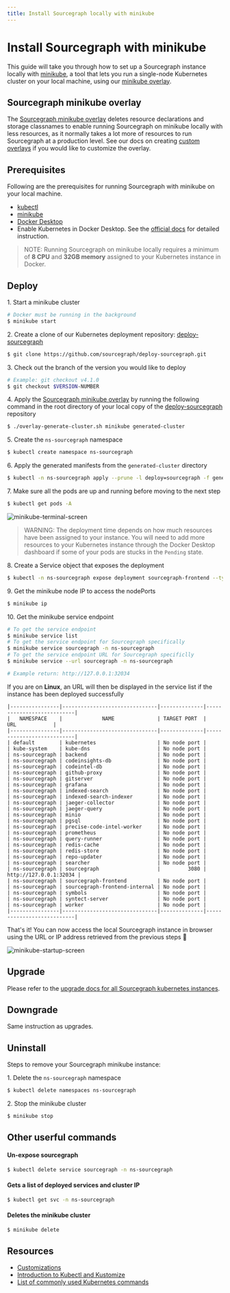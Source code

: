 ```yaml
---
title: Install Sourcegraph locally with minikube
---
```


# Install Sourcegraph with minikube

This guide will take you through how to set up a Sourcegraph instance locally with [minikube](https://minikube.sigs.k8s.io/docs/), a tool that lets you run a single-node Kubernetes cluster on your local machine, using our [minikube overlay](https://sourcegraph.com/github.com/sourcegraph/deploy-sourcegraph@master/-/tree/overlays/minikube).

## Sourcegraph minikube overlay

The [Sourcegraph minikube overlay](https://sourcegraph.com/github.com/sourcegraph/deploy-sourcegraph@master/-/tree/overlays/minikube) deletes resource declarations and storage classnames to enable running Sourcegraph on minikube locally with less resources, as it normally takes a lot more of resources to run Sourcegraph at a production level. See our docs on creating [custom overlays](../kubernetes/kustomize.md#overlays) if you would like to customize the overlay.

## Prerequisites

Following are the prerequisites for running Sourcegraph with minikube on your local machine.

- [kubectl](https://kubernetes.io/docs/tasks/tools/)
- [minikube](https://minikube.sigs.k8s.io/docs/start/)
- [Docker Desktop](https://www.docker.com/products/docker-desktop/)
- Enable Kubernetes in Docker Desktop. See the [official docs](https://docs.docker.com/desktop/kubernetes/#enable-kubernetes) for detailed instruction.

> NOTE: Running Sourcegraph on minikube locally requires a minimum of **8 CPU** and **32GB memory** assigned to your Kubernetes instance in Docker.

## Deploy

1\. Start a minikube cluster

```sh
# Docker must be running in the background
$ minikube start
```

2\. Create a clone of our Kubernetes deployment repository: [deploy-sourcegraph](https://github.com/sourcegraph/deploy-sourcegraph)

```sh
$ git clone https://github.com/sourcegraph/deploy-sourcegraph.git
```

3\. Check out the branch of the version you would like to deploy

```sh
# Example: git checkout v4.1.0
$ git checkout $VERSION-NUMBER
```

4\. Apply the [Sourcegraph minikube overlay](https://sourcegraph.com/github.com/sourcegraph/deploy-sourcegraph@master/-/tree/overlays/minikube) by running the following command in the root directory of your local copy of the [deploy-sourcegraph](https://github.com/sourcegraph/deploy-sourcegraph) repository

```sh
$ ./overlay-generate-cluster.sh minikube generated-cluster
```

5\. Create the `ns-sourcegraph` namespace

```sh
$ kubectl create namespace ns-sourcegraph
```

6\. Apply the generated manifests from the `generated-cluster` directory

```sh
$ kubectl -n ns-sourcegraph apply --prune -l deploy=sourcegraph -f generated-cluster --recursive
```

7\. Make sure all the pods are up and running before moving to the next step

```sh
$ kubectl get pods -A
```

<img class="screenshot w-100" src="https://user-images.githubusercontent.com/68532117/141348352-a38dec9e-7166-40d7-a64e-019339732248.png" alt="minikube-terminal-screen"/>

> WARNING: The deployment time depends on how much resources have been assigned to your instance. You will need to add more resources to your Kubernetes instance through the Docker Desktop dashboard if some of your pods are stucks in the `Pending` state.

8\. Create a Service object that exposes the deployment

```sh
$ kubectl -n ns-sourcegraph expose deployment sourcegraph-frontend --type=NodePort --name sourcegraph --port=3080 --target-port=3080
```

9\.  Get the minikube node IP to access the nodePorts

```sh
$ minikube ip
```

10\.  Get the minikube service endpoint

```sh
# To get the service endpoint
$ minikube service list
# To get the service endpoint for Sourcegraph specifically
$ minikube service sourcegraph -n ns-sourcegraph
# To get the service endpoint URL for Sourcegraph specificlly
$ minikube service --url sourcegraph -n ns-sourcegraph

# Example return: http://127.0.0.1:32034
```

If you are on **Linux**, an URL will then be displayed in the service list if the instance has been deployed successfully

```
|----------------|-------------------------------|--------------|---------------------------|
|   NAMESPACE    |             NAME              | TARGET PORT  |            URL            |
|----------------|-------------------------------|--------------|---------------------------|
| default        | kubernetes                    | No node port |
| kube-system    | kube-dns                      | No node port |
| ns-sourcegraph | backend                       | No node port |
| ns-sourcegraph | codeinsights-db               | No node port |
| ns-sourcegraph | codeintel-db                  | No node port |
| ns-sourcegraph | github-proxy                  | No node port |
| ns-sourcegraph | gitserver                     | No node port |
| ns-sourcegraph | grafana                       | No node port |
| ns-sourcegraph | indexed-search                | No node port |
| ns-sourcegraph | indexed-search-indexer        | No node port |
| ns-sourcegraph | jaeger-collector              | No node port |
| ns-sourcegraph | jaeger-query                  | No node port |
| ns-sourcegraph | minio                         | No node port |
| ns-sourcegraph | pgsql                         | No node port |
| ns-sourcegraph | precise-code-intel-worker     | No node port |
| ns-sourcegraph | prometheus                    | No node port |
| ns-sourcegraph | query-runner                  | No node port |
| ns-sourcegraph | redis-cache                   | No node port |
| ns-sourcegraph | redis-store                   | No node port |
| ns-sourcegraph | repo-updater                  | No node port |
| ns-sourcegraph | searcher                      | No node port |
| ns-sourcegraph | sourcegraph                   |         3080 | http://127.0.0.1:32034 |
| ns-sourcegraph | sourcegraph-frontend          | No node port |
| ns-sourcegraph | sourcegraph-frontend-internal | No node port |
| ns-sourcegraph | symbols                       | No node port |
| ns-sourcegraph | syntect-server                | No node port |
| ns-sourcegraph | worker                        | No node port |
|----------------|-------------------------------|--------------|---------------------------|
```

That's it! You can now access the local Sourcegraph instance in browser using the URL or IP address retrieved from the previous steps 🎉

<img class="screenshot" src="https://user-images.githubusercontent.com/68532117/141357183-905d0dbe-2d40-4dec-98b1-0a1cb13b0cf4.png" alt="minikube-startup-screen"/>

## Upgrade

Please refer to the [upgrade docs for all Sourcegraph kubernetes instances](../kubernetes/operations#upgrade).

## Downgrade

Same instruction as upgrades.

## Uninstall

Steps to remove your Sourcegraph minikube instance:

1\. Delete the `ns-sourcegraph` namespace

```sh
$ kubectl delete namespaces ns-sourcegraph
```

2\. Stop the minikube cluster

```sh
$ minikube stop
```

## Other userful commands

#### Un-expose sourcegraph

```sh
$ kubectl delete service sourcegraph -n ns-sourcegraph
```

#### Gets a list of deployed services and cluster IP

```sh
$ kubectl get svc -n ns-sourcegraph
```

#### Deletes the minikube cluster

```sh
$ minikube delete
```

## Resources

- [Customizations](https://docs.sourcegraph.com/admin/install/kubernetes/configure#customizations)
- [Introduction to Kubectl and Kustomize](https://kubectl.docs.kubernetes.io/guides/introduction/)
- [List of commonly used Kubernetes commands](https://sourcegraph.github.io/support-generator/)
